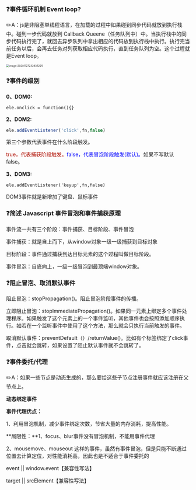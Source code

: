 ### :question:事件循环机制 Event loop?

:pencil2:A：js是非阻塞单线程语言，在加载的过程中如果碰到同步代码就放到执行栈中。碰到一步代码就放到 Callback Queene（任务队列中）中。当执行栈中的同步代码执行完了，就回去异步队列中拿出相应的代码放到执行栈中执行。执行完当前任务以后，会再去任务对列获取相应代码执行，直到任务队列为空。这个过程就是Event loop。

<img src="/Users/yl/Documents/GitHub/Web/面试-前端题/src/imgs/event-loop.png" alt="image-20201127232835225" style="zoom:50%;" />

### :question:事件的级别

**0、DOM0:**

`ele.onclick = function(){}`

**2、DOM2:**

```javascript
ele.addEventListener('click',fn,false)
```

第三个参数代表事件在什么阶段触发。

<font color=bule>true，代表捕获阶段触发。</font><font color=blue>false，代表冒泡阶段触发(默认)。</font>如果不写默认false。

**3、DOM3:**

`ele.addEventListener('keyup',fn,false)`

DOM3事件就是新增加了键盘、鼠标事件

### :question:简述 Javascript 事件冒泡和事件捕获原理

事件流一共有三个阶段：事件捕获、目标阶段、事件冒泡

事件捕获：就是自上而下，从window对象一级一级捕获到目标对象

目标阶段：事件通过捕获到达目标元素的这个过程叫做目标阶段。

事件冒泡：自底向上，一级一级冒泡到最顶端window对象。



### :question:阻止冒泡、取消默认事件

阻止冒泡：stopPropagation()。阻止冒泡阶段事件的传播。

立即阻止冒泡：stopImmediatePropagation()。如果同一元素上绑定多个事件处理程序。如果触发了这个元素上的一个事件监听，其他事件也会按照添加顺序执行。如若在一个监听事件中使用了这个方法，那么就会只执行当前触发的事件。

取消默认事件：preventDefault（）/returnValue()。比如有个<a>标签绑定了click事件，点击就会跳转，如果设置了阻止默认事件就不会跳转了。

### :question:事件委托/代理

:pencil2:A：如果一些节点是动态生成的，那么要给这些子节点注册事件就应该注册在父节点上。

**动态绑定事件**

**事件代理优点：**

1、利用冒泡机制，减少事件绑定次数，节省大量的内存消耗，提高性能。

**局限性：**1、focus、blur事件没有冒泡机制，不能用事件代理

2、mousemove、mouseout 这样的事件，虽然有事件冒泡，但是只能不断通过位置去计算定位，对性能消耗高，因此也是不适合于事件委托的

event || window.event【兼容性写法】

target  || srcElement【兼容性写法】

